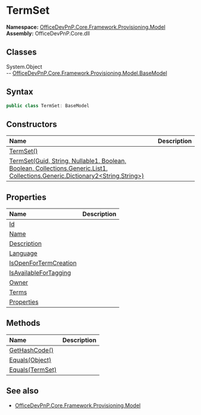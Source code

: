# TermSet
  

**Namespace:** [OfficeDevPnP.Core.Framework.Provisioning.Model](OfficeDevPnP.Core.Framework.Provisioning.Model.md)  
**Assembly:** OfficeDevPnP.Core.dll  
## Classes
System.Object  
-- [OfficeDevPnP.Core.Framework.Provisioning.Model.BaseModel](OfficeDevPnP.Core.Framework.Provisioning.Model.BaseModel.md)
## Syntax
```C#
public class TermSet: BaseModel
```
## Constructors
|**Name**|**Description**|
|:-----|:-----|
| [TermSet()](TermSetconstructor1details.md) | 
| [TermSet(Guid, String, Nullable1<Int32>, Boolean, Boolean, Collections.Generic.List1<Term>, Collections.Generic.Dictionary2<String,String>)](TermSetconstructor1details.md) | 
## Properties
|**Name**|**Description**|
|:-----|:-----|
| [Id](TermSet.Id.md) | 
| [Name](TermSet.Name.md) | 
| [Description](TermSet.Description.md) | 
| [Language](TermSet.Language.md) | 
| [IsOpenForTermCreation](TermSet.IsOpenForTermCreation.md) | 
| [IsAvailableForTagging](TermSet.IsAvailableForTagging.md) | 
| [Owner](TermSet.Owner.md) | 
| [Terms](TermSet.Terms.md) | 
| [Properties](TermSet.Properties.md) | 
## Methods
|**Name**|**Description**|
|:-----|:-----|
| [GetHashCode()](TermSetGetHashCode.md) | 
| [Equals(Object)](TermSetEqualsObject.md) | 
| [Equals(TermSet)](TermSetEqualsTermSet.md) | 
## See also
- [OfficeDevPnP.Core.Framework.Provisioning.Model](OfficeDevPnP.Core.Framework.Provisioning.Model.md)
